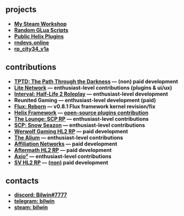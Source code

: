 ## projects
- **[My Steam Workshop](https://steamcommunity.com/id/bilwin/myworkshopfiles/)**
- **[Random GLua Scripts](https://github.com/Bilwin/gmod-scripts)**
- **[Public Helix Plugins](https://github.com/Bilwin/helix-plugins)**
- **[rndevs.online](https://rndevs.online)**
- **[rp_city34_v1a](https://steamcommunity.com/sharedfiles/filedetails/?id=2549272112)**

## contributions
- **[TPTD: The Path Through the Darkness](https://discord.gg/WAQzTGZamT) — (non) paid development**
- **[Lite Network](http://www.lite-network.de/) — enthusiast-level contributions (plugins & ui/ux)**
- **[Interval: Half-Life 2 Roleplay](https://discord.gg/m4MBYzvMTs) — enthusiast-level development**
- **Reunited Gaming — enthusiast-level development (paid)**
- **[Flux: Reborn](https://github.com/renewed-networks/flux-reborn) — v0.8.1 Flux framework kernel revision/fix**
- **[Helix Framework](https://gethelix.co/) — [open-source plugins contribution](https://github.com/Bilwin/helix-plugins)**
- **[The Lounge: SCP RP](https://discord.gg/KtJ4Z47) — enthusiast-level contributions**
- **[SCP: Snow Seazon](https://discord.gg/qe6Brr6y7z) — enthusiast-level contributions**
- **[Werwolf Gaming HL2 RP](https://steamcommunity.com/groups/werwolfgaming) — paid development**
- **[The Alium](https://steamcommunity.com/groups/thealium) — enthusiast-level contributions**
- **[Affiliation Networks](https://discord.gg/4MP87tVHWg) — paid development**
- **[Aftermath HL2 RP](https://discord.gg/tzrNNa8GJW) — paid development**
- **[Axio²](https://discord.gg/fgaFeThR63) — enthusiast-level contributions**
- **[SV HL2 RP](https://vk.com/sv_servers) — [(non)](https://github.com/Bilwin/helix-plugins/tree/main/.unpaid/sv-hl2rp) paid development**

## contacts
- **[discord: Bilwin#7777](https://discord.gg/4MBuAKJGYR)**
- **[telegram: bilwin](https://t.me/bilwin)**
- **[steam: bilwin](https://steamcommunity.com/id/bilwin/)**
